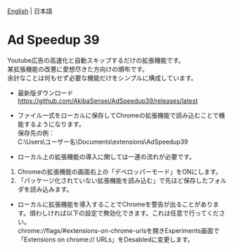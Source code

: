 [English](/README.md) | 日本語  
  
# Ad Speedup 39
Youtube広告の高速化と自動スキップするだけの拡張機能です。  
某拡張機能の改悪に愛想尽きた方向けの頒布です。  
余計なことは何もせず必要な機能だけをシンプルに構成しています。  
  
- 最新版ダウンロード
https://github.com/AkibaSensei/AdSpeedup39/releases/latest
  
- ファイル一式をローカルに保存してChromeの拡張機能で読み込むことで機能するようになります。  
保存先の例：  
C:\Users\ユーザー名\Documents\extensions\AdSpeedup39  
  
- ローカル上の拡張機能の導入に関しては一連の流れが必要です。
1. Chromeの拡張機能の画面右上の「デベロッパーモード」をONにします。
2. 「パッケージ化されていない拡張機能を読み込む」で先ほど保存したフォルダを読み込みます。

- ローカルに拡張機能を導入することでChromeを警告が出ることがあります。煩わしければ以下の設定で無効化できます。これは任意で行ってください。  
chrome://flags/#extensions-on-chrome-urlsを開きExperiments画面で「Extensions on chrome:// URLs」をDesabledに変更します。
